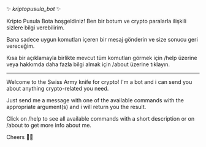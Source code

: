 ✨ *kriptopusula_bot* ✨

Kripto Pusula Bota hoşgeldiniz! Ben bir botum ve crypto paralarla ilişkili sizlere bilgi verebilirim.

Bana sadece uygun komutları içeren bir mesaj gönderin ve size sonucu geri vereceğim.

Kısa bir açıklamayla birlikte mevcut tüm komutları görmek için /help üzerine veya hakkımda daha fazla bilgi almak için /about üzerine tıklayın.

--------------------------------------------------------------------------------

Welcome to the Swiss Army knife for crypto! I'm a bot and i can send you about anything crypto-related you need.

Just send me a message with one of the available commands with the appropriate argument(s) and i will return you the result.

Click on /help to see all available commands with a short description or on /about to get more info about me.

Cheers 🍻👋